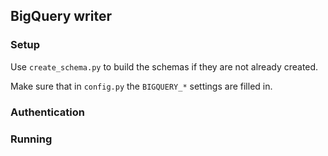 ## BigQuery writer

### Setup
Use `create_schema.py` to build the schemas if they are not already created.

Make sure that in `config.py` the `BIGQUERY_*` settings are filled in.

### Authentication


### Running
